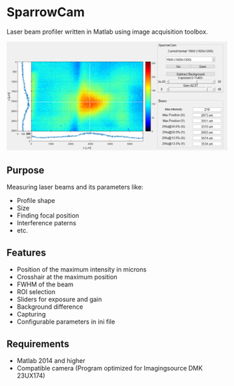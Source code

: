 # SparrowCam

Laser beam profiler written in Matlab using image acquisition toolbox.

![Screenshot of SparrowCam](SparrowCam_screenshot.png)

## Purpose

Measuring laser beams and its parameters like:

* Profile shape
* Size
* Finding focal position
* Interference paterns
* etc.

## Features

* Position of the maximum intensity in microns
* Crosshair at the maximum position
* FWHM of the beam
* ROI selection
* Sliders for exposure and gain
* Background difference
* Capturing
* Configurable parameters in ini file

## Requirements

* Matlab 2014 and higher
* Compatible camera (Program optimized for Imagingsource DMK 23UX174)






